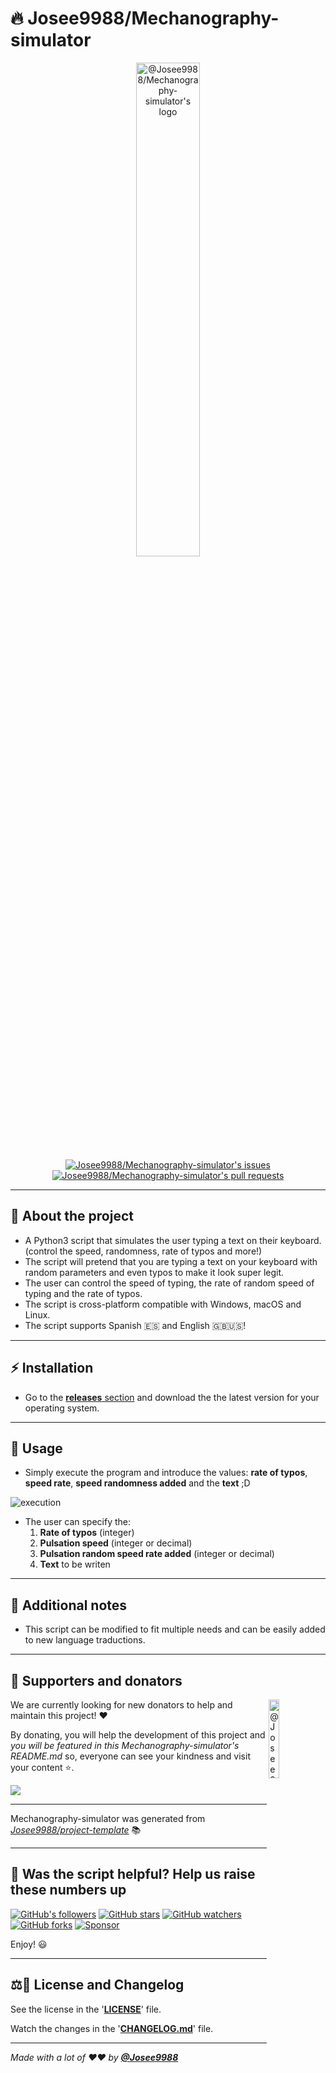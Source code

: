 <!-- markdownlint-disable MD032 MD033-->

# 🔥 **Josee9988/Mechanography-simulator**

<div align="center">
  <a href="https://github.com/Josee9988/Mechanography-simulator">
    <img width="45%" src="https://i.imgur.com/PuInN3X.png" alt="@Josee9988/Mechanography-simulator's logo">
  </a>
  <br>
  <a href="https://github.com/Josee9988/Mechanography-simulator/issues">
    <img src="https://img.shields.io/github/issues/Josee9988/Mechanography-simulator?color=0088ff&style=for-the-badge&logo=github" alt="Josee9988/Mechanography-simulator's issues"/>
  </a>
  <a href="https://github.com/Josee9988/Mechanography-simulator/pulls">
    <img src="https://img.shields.io/github/issues-pr/Josee9988/Mechanography-simulator?color=0088ff&style=for-the-badge&logo=github"  alt="Josee9988/Mechanography-simulator's pull requests"/>
  </a>
</div>

---

## 🤔 **About the project**

* A Python3 script that simulates the user typing a text on their keyboard. (control the speed, randomness, rate of
  typos and more!)
* The script will pretend that you are typing a text on your keyboard with random parameters and even typos to make it
  look super legit.
* The user can control the speed of typing, the rate of random speed of typing and the rate of typos.
* The script is cross-platform compatible with Windows, macOS and Linux.
* The script supports Spanish 🇪🇸 and English 🇬🇧🇺🇸!

---

## ⚡ **Installation**

* Go to the [**releases** section](https://github.com/Josee9988/Mechanography-simulator/releases) and download the
  the latest version for your operating system.

---

## 🚀 **Usage**

* Simply execute the program and introduce the values: **rate of typos**, **speed rate**, **speed randomness added** and
  the **text** ;D

<img src="https://i.imgur.com/7iesvpS.gif" alt="execution" title="execution"/>

* The user can specify the:
  1. **Rate of typos** (integer)
  2. **Pulsation speed** (integer or decimal)
  3. **Pulsation random speed rate added** (integer or decimal)
  4. **Text** to be writen

---

## 📝 **Additional notes**

* This script can be modified to fit multiple needs and can be easily added to new language traductions.

---

## 🍰 **Supporters and donators**

<!-- Change your small logo -->
<a href="https://github.com/Josee9988/Mechanography simulator">
  <img alt="@Josee9988/Mechanography simulator's brand logo without text" align="right" src="https://i.imgur.com/3qK1sie.png" width="18%" />
</a>

We are currently looking for new donators to help and maintain this project! ❤️

By donating, you will help the development of this project and *you will be featured in this Mechanography-simulator's
README.md* so, everyone can see your kindness and visit your content ⭐.

<a href="https://github.com/sponsors/Josee9988">
  <img src="https://img.shields.io/badge/Sponsor-Josee9988/Mechanography simulator-blue?logo=github-sponsors&style=for-the-badge&color=red">
</a>

<!-- LINK TO YOUR DONATING PAGES HERE -->

---

Mechanography-simulator was generated from *[Josee9988/project-template](https://github.com/Josee9988/project-template)*
📚

---

## 🎉 Was the script helpful? Help us raise these numbers up

[![GitHub's followers](https://img.shields.io/github/followers/Josee9988.svg?style=social)](https://github.com/Josee9988)
[![GitHub stars](https://img.shields.io/github/stars/Josee9988/Mechanography-simulator.svg?style=social)](https://github.com/Josee9988/Mechanography-simulator/stargazers)
[![GitHub watchers](https://img.shields.io/github/watchers/Josee9988/Mechanography-simulator.svg?style=social)](https://github.com/Josee9988/Mechanography-simulator/watchers)
[![GitHub forks](https://img.shields.io/github/forks/Josee9988/Mechanography-simulator.svg?style=social)](https://github.com/Josee9988/Mechanography-simulator/network/members)
[![Sponsor](https://img.shields.io/static/v1?label=Sponsor&message=%E2%9D%A4&logo=github-sponsors&color=red&style=social)](https://github.com/sponsors/Josee9988)

Enjoy! 😃

---

## ⚖️📝 **License and Changelog**

See the license in the '**[LICENSE](LICENSE)**' file.

Watch the changes in the '**[CHANGELOG.md](CHANGELOG.md)**' file.

---

_Made with a lot of ❤️❤️ by **[@Josee9988](https://github.com/Josee9988)**_
